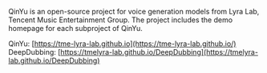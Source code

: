 QinYu is an open-source project for voice generation models from Lyra Lab, Tencent Music Entertainment Group. The project includes the demo homepage for each subproject of QinYu.

QinYu: [https://tme-lyra-lab.github.io](https://tme-lyra-lab.github.io/)
DeepDubbing: [https://tmelyra-lab.github.io/DeepDubbing](https://tmelyra-lab.github.io/DeepDubbing)
